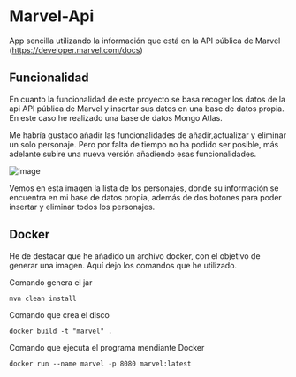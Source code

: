 # Marvel-Api

 App sencilla utilizando la información que está en la API pública de Marvel (https://developer.marvel.com/docs)

## Funcionalidad
 En cuanto la funcionalidad de este proyecto se basa recoger los datos de la api  API pública de Marvel y insertar sus datos en una base de datos propia. En este caso he realizado una base de datos Mongo Atlas.

 Me habría gustado añadir las funcionalidades de añadir,actualizar y eliminar un solo personaje. Pero por falta de tiempo no ha podido ser posible, más adelante subire una nueva versión añadiendo esas funcionalidades.
 
![image](https://user-images.githubusercontent.com/71700574/222485508-560ca9b4-2838-4efe-b4b6-deb11d80525c.png)

Vemos en esta imagen la lista de los personajes, donde su información se encuentra en mi base de datos propia, además de dos botones para poder insertar y eliminar todos los personajes.

## Docker
He de destacar que he añadido un archivo docker, con el objetivo de generar una imagen. Aquí dejo los comandos que he utilizado.

Comando genera el jar
```
mvn clean install  
```

Comando que crea el disco
```
docker build -t "marvel" .  
```

Comando que ejecuta el programa mendiante Docker
```
docker run --name marvel -p 8080 marvel:latest
```
